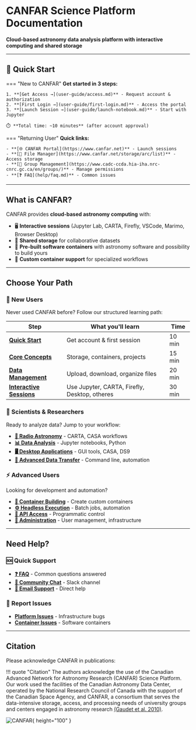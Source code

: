 # CANFAR Science Platform Documentation

**Cloud-based astronomy data analysis platform with interactive computing and shared storage**

---

## 🚀 Quick Start

=== "New to CANFAR"
    **Get started in 3 steps:**
    
    1. **[Get Access →](user-guide/access.md)** - Request account & authorization
    2. **[First Login →](user-guide/first-login.md)** - Access the portal 
    3. **[Launch Session →](user-guide/launch-notebook.md)** - Start with Jupyter
    
    ⏱️ **Total time: ~10 minutes** (after account approval)

=== "Returning User"
    **Quick links:**
    
    - **[🌐 CANFAR Portal](https://www.canfar.net)** - Launch sessions
    - **[📁 File Manager](https://www.canfar.net/storage/arc/list)** - Access storage
    - **[👥 Group Management](https://www.cadc-ccda.hia-iha.nrc-cnrc.gc.ca/en/groups/)** - Manage permissions
    - **[❓ FAQ](help/faq.md)** - Common issues

---

## What is CANFAR?

CANFAR provides **cloud-based astronomy computing** with:

- 🖥️ **Interactive sessions** (Jupyter Lab, CARTA, Firefly, VSCode, Marimo, Browser Desktop)
- 💾 **Shared storage** for collaborative datasets
- 🐳 **Pre-built software containers** with astronomy software and possibility to build yours
- 🔧 **Custom container support** for specialized workflows

---

## Choose Your Path

### 🌱 New Users
Never used CANFAR before? Follow our structured learning path:

| Step | What you'll learn | Time |
|------|------------------|------|
| **[Quick Start](user-guide/access.md)** | Get account & first session | 10 min |
| **[Core Concepts](storage-systems-guide.md)** | Storage, containers, projects | 15 min |
| **[Data Management](data-transfer-guide.md)** | Upload, download, organize files | 20 min |
| **[Interactive Sessions](user-guide/launch-notebook.md)** | Use Jupyter, CARTA, Firefly, Desktop, otheres | 30 min |

### 🔬 Scientists & Researchers

Ready to analyze data? Jump to your workflow:

- **[🔭 Radio Astronomy](tutorials/radio-astronomy.md)** - CARTA, CASA workflows
- **[📊 Data Analysis](tutorials/data-analysis.md)** - Jupyter notebooks, Python  
- **[🖥️ Desktop Applications](user-guide/launch-desktop.md)** - GUI tools, CASA, DS9
- **[📁 Advanced Data Transfer](data-transfer-guide.md)** - Command line, automation

### ⚡ Advanced Users

Looking for development and automation?

- **[🐳 Container Building](container-building-guide.md)** - Create custom containers
- **[⚙️ Headless Execution](headless-execution-guide.md)** - Batch jobs, automation
- **[🔌 API Access](developer-guide/api.md)** - Programmatic control
- **[🔐 Administration](developer-guide/permissions.md)** - User management, infrastructure

---

## Need Help?

### 🆘 Quick Support

- **[❓ FAQ](help/faq.md)** - Common questions answered
- **[💬 Community Chat](https://cadc.slack.com/archives/C01K60U5Q87)** - Slack channel
- **[📧 Email Support](mailto:support@canfar.net)** - Direct help

### 🐛 Report Issues

- **[Platform Issues](https://github.com/opencadc/science-platform/issues)** - Infrastructure bugs
- **[Container Issues](https://github.com/opencadc/science-containers/issues)** - Software containers

---

## Citation

Please acknowledge CANFAR in publications:

!!! quote "Citation"
    The authors acknowledge the use of the Canadian Advanced Network for Astronomy Research (CANFAR) Science Platform. Our work used the facilities of the Canadian Astronomy Data Center, operated by the National Research Council of Canada with the support of the Canadian Space Agency, and CANFAR, a consortium that serves the data-intensive storage, access, and processing needs of university groups and centers engaged in astronomy research [(Gaudet et al. 2010)](https://ui.adsabs.harvard.edu/abs/2010SPIE.7740E..1IG/abstract).

![CANFAR](https://www.canfar.net/css/images/logo.png){ height="100" }
